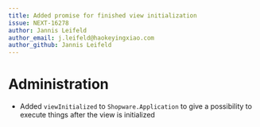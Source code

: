 ```yaml
---
title: Added promise for finished view initialization
issue: NEXT-16278
author: Jannis Leifeld
author_email: j.leifeld@haokeyingxiao.com 
author_github: Jannis Leifeld
---
```

# Administration
* Added `viewInitialized` to `Shopware.Application` to give a possibility to execute things after the view is initialized
